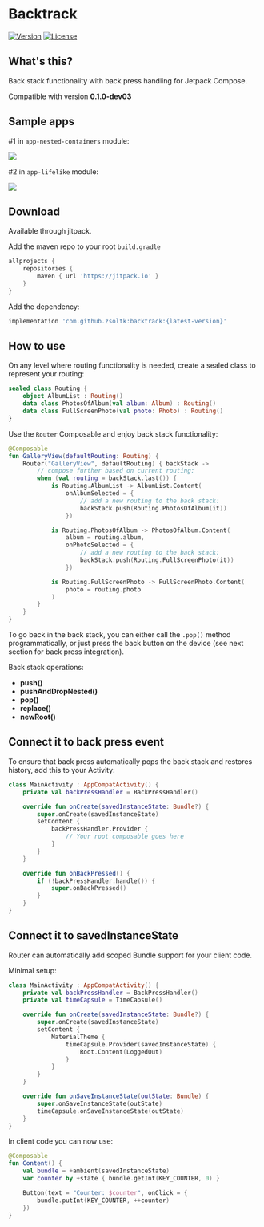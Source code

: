 # Backtrack
[![Version](https://jitpack.io/v/zsoltk/backtrack.svg)](https://jitpack.io/#zsoltk/backtrack)
[![License](https://img.shields.io/badge/License-Apache%202.0-blue.svg)](http://www.apache.org/licenses/LICENSE-2.0)

## What's this?
Back stack functionality with back press handling for Jetpack Compose.

Compatible with version **0.1.0-dev03**

## Sample apps

#1 in `app-nested-containers` module:

![](https://i.imgur.com/w3Lr2IE.gif)

#2 in `app-lifelike` module:

![](https://i.imgur.com/4h22NyZ.gif)

## Download

Available through jitpack.

Add the maven repo to your root `build.gradle`

```groovy
allprojects {
    repositories {
        maven { url 'https://jitpack.io' }
    }
}
```

Add the dependency:
```groovy
implementation 'com.github.zsoltk:backtrack:{latest-version}'
```


## How to use
On any level where routing functionality is needed, create a sealed class to represent your routing:

```kotlin
sealed class Routing {
    object AlbumList : Routing()
    data class PhotosOfAlbum(val album: Album) : Routing()
    data class FullScreenPhoto(val photo: Photo) : Routing()
}
```

Use the `Router` Composable and enjoy back stack functionality:

```kotlin
@Composable
fun GalleryView(defaultRouting: Routing) {
    Router("GalleryView", defaultRouting) { backStack ->
        // compose further based on current routing:
        when (val routing = backStack.last()) {
            is Routing.AlbumList -> AlbumList.Content(
                onAlbumSelected = {
                    // add a new routing to the back stack:
                    backStack.push(Routing.PhotosOfAlbum(it))
                })

            is Routing.PhotosOfAlbum -> PhotosOfAlbum.Content(
                album = routing.album,
                onPhotoSelected = {
                    // add a new routing to the back stack:
                    backStack.push(Routing.FullScreenPhoto(it))
                })

            is Routing.FullScreenPhoto -> FullScreenPhoto.Content(
                photo = routing.photo
            )
        }
    }
}
```

To go back in the back stack, you can either call the `.pop()` method programmatically, or just press the back button on the device (see next section for back press integration).

Back stack operations:
- **push()**
- **pushAndDropNested()**
- **pop()**
- **replace()**
- **newRoot()**


## Connect it to back press event

To ensure that back press automatically pops the back stack and restores history, add this to your Activity:

```kotlin
class MainActivity : AppCompatActivity() {
    private val backPressHandler = BackPressHandler()

    override fun onCreate(savedInstanceState: Bundle?) {
        super.onCreate(savedInstanceState)
        setContent {
            backPressHandler.Provider {
                // Your root composable goes here
            }
        }
    }

    override fun onBackPressed() {
        if (!backPressHandler.handle()) {
            super.onBackPressed()
        }
    }
}
```

## Connect it to savedInstanceState

Router can automatically add scoped Bundle support for your client code.

Minimal setup:

```kotlin
class MainActivity : AppCompatActivity() {
    private val backPressHandler = BackPressHandler()
    private val timeCapsule = TimeCapsule()

    override fun onCreate(savedInstanceState: Bundle?) {
        super.onCreate(savedInstanceState)
        setContent {
            MaterialTheme {
                timeCapsule.Provider(savedInstanceState) {
                    Root.Content(LoggedOut)
                }
            }
        }
    }

    override fun onSaveInstanceState(outState: Bundle) {
        super.onSaveInstanceState(outState)
        timeCapsule.onSaveInstanceState(outState)
    }
}
```

In client code you can now use:

```kotlin
@Composable
fun Content() {
    val bundle = +ambient(savedInstanceState)
    var counter by +state { bundle.getInt(KEY_COUNTER, 0) }

    Button(text = "Counter: $counter", onClick = {
        bundle.putInt(KEY_COUNTER, ++counter)
    })
}
```
